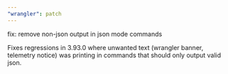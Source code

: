 ```yaml
---
"wrangler": patch
---
```


fix: remove non-json output in json mode commands

Fixes regressions in 3.93.0 where unwanted text (wrangler banner, telemetry notice) was printing in commands that should only output valid json.

